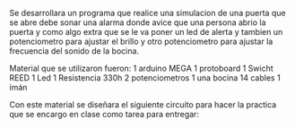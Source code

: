 Se desarrollara un programa que realice una simulacion de una
puerta que se abre debe sonar una alarma donde avice que una 
persona abrio la puerta y como algo extra que se le va poner un
led de alerta y tambien un potenciometro para ajustar el brillo y
otro potenciometro para ajustar la frecuencia del sonido de la bocina.

Material que se utilizaron fueron:
1 arduino MEGA
1 protoboard
1 Swicht REED
1 Led
1 Resistencia 330h
2 potenciometros
1 una bocina
14 cables
1 imán

Con este material se diseñara el siguiente circuito para hacer la practica que se encargo en clase como tarea para entregar:
